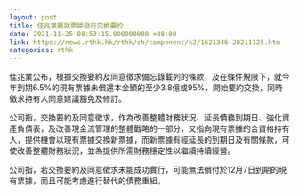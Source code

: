 ```yaml
---
layout: post
title: 佳兆業擬就票據發行交換要約
date: 2021-11-25 08:53:15.000000000 +08:00
link: https://news.rthk.hk/rthk/ch/component/k2/1621346-20211125.htm
categories: rthk
---
```


佳兆業公布，根據交換要約及同意徵求備忘錄載列的條款，及在條件規限下，就今年到期6.5%的現有票據未償還本金額的至少3.8億或95%，開始要約交換，同時徵求持有人同意建議豁免及修訂。

公司指，交換要約及同意徵求，作為改善整體財務狀況、延長債務到期日、強化資產負債表，及改善現金流管理的整體戰略的一部分，又指向現有票據的合資格持有人，提供機會以現有票據交換新票據，而新票據有經延長的到期日及有關條款，可使改善整體財務狀況，並為提供所需財務穩定性以繼續持續經營。

公司指，若交換要約及同意徵求未能成功實行，可能無法償付於12月7日到期的現有票據，而且可能考慮進行替代的債務重組。
